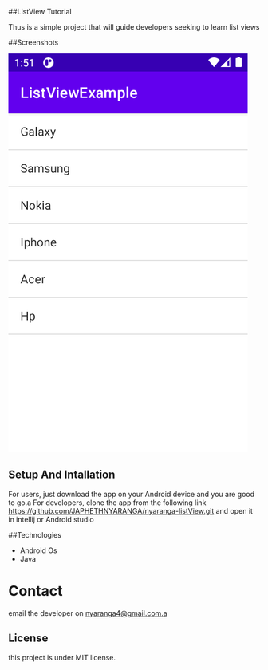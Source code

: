 ##ListView Tutorial


Thus is a simple project that will guide developers seeking to learn list views


##Screenshots

![App image](app/src/Assets/screenshot.png)

## Setup And Intallation
For users, just download the app on your Android device and you are good to go.a
For developers, clone the app from the following link https://github.com/JAPHETHNYARANGA/nyaranga-listView.git and open it in intellij or Android studio

##Technologies

* Android Os
* Java

# Contact
email the developer on nyaranga4@gmail.com.a

## License
this project is under MIT license.